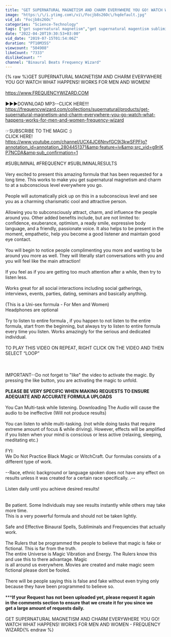 ```yaml
---
title: "GET SUPERNATURAL MAGNETISM AND CHARM EVERYWHERE YOU GO! WATCH WHAT HAPPENS! WORKS FOR MEN AND WOMEN"
image: "https:\/\/i.ytimg.com\/vi\/Focjb8s26Oc\/hqdefault.jpg"
vid_id: "Focjb8s26Oc"
categories: "Science-Technology"
tags: ["get supernatural magnetism","get supernatural magentism subliminal","supernatural magnetism and charm"]
date: "2022-04-20T19:30:53+03:00"
vid_date: "2019-07-15T01:54:06Z"
duration: "PT10M35S"
viewcount: "504908"
likeCount: "7333"
dislikeCount: ""
channel: "Binaural Beats Frequency Wizard"
---
```

{% raw %}GET SUPERNATURAL MAGNETISM AND CHARM EVERYWHERE YOU GO! WATCH WHAT HAPPENS! WORKS FOR MEN AND WOMEN! <br /><br /><a rel="nofollow" target="blank" href="https://www.FREQUENCYWIZARD.COM">https://www.FREQUENCYWIZARD.COM</a><br /><br />►►►DOWNLOAD MP3--CLICK HERE!!!<br /><a rel="nofollow" target="blank" href="https://frequencywizard.com/collections/supernatural/products/get-supernatural-magnetism-and-charm-everywhere-you-go-watch-what-happens-works-for-men-and-women-frequency-wizard">https://frequencywizard.com/collections/supernatural/products/get-supernatural-magnetism-and-charm-everywhere-you-go-watch-what-happens-works-for-men-and-women-frequency-wizard</a><br /><br />☞SUBSCRIBE TO THE MAGIC :)<br />CLICK HERE!<br /><a rel="nofollow" target="blank" href="https://www.youtube.com/channel/UCX4JC6NnvfGC9i3kwSFPFIg?annotation_id=annotation_2804451371&amp;feature=iv&amp;src_vid=g9riKP7NCDA&amp;sub_confirmation=1">https://www.youtube.com/channel/UCX4JC6NnvfGC9i3kwSFPFIg?annotation_id=annotation_2804451371&amp;feature=iv&amp;src_vid=g9riKP7NCDA&amp;sub_confirmation=1</a><br /><br />#SUBLIMINAL #FREQUENCY #SUBLIMINALRESULTS<br /><br />Very excited to present this amazing formula that has been requested for a long time. This works to make you get supernatural magnetism and charm to at a subconscious level everywhere you go.<br /><br />People will automatically pick up on this in a subconscious level and see you as a charming charismatic cool and attractive person.<br /><br />Allowing you to subconsciously attract, charm, and influence the people around you. Other added benefits include, but are not limited to: confidence, exuberance, optimism, a ready smile, expressive body language, and a friendly, passionate voice. It also helps to be present in the moment, empathetic, help you become a good listener and maintain good eye contact. <br /><br />You will begin to notice people complimenting you more and wanting to be around you more as well. They will literally start conversations with you and you will feel like the main attraction!<br /><br />If you feel as if you are getting too much attention after a while, then try to listen less. <br /><br />Works great for all social interactions including social gatherings, interviews, events, parties, dating, seminars  and basically anything. <br /><br />(This is a Uni-sex formula - For Men and Women)<br />Headphones are optional <br /><br />Try to listen to entire formula , if you happen to not listen to the entire formula, start from the beginning, but always try to listen to entire formula every time you listen. Works amazingly for the serious and dedicated individual. <br /><br />TO PLAY THIS VIDEO ON REPEAT, RIGHT CLICK ON THE VIDEO AND THEN SELECT “LOOP”<br /><br /><br /><br />IMPORTANT--Do not forget to &quot;like&quot; the video to activate the magic. By pressing the like button, you are activating the magic to unfold.<br /><br />****PLEASE BE VERY SPECIFIC WHEN MAKING REQUESTS TO ENSURE ADEQUATE AND ACCURATE FORMULA UPLOADS****<br /><br />You Can Multi-task while listening. Downloading The Audio will cause the audio to be ineffective (Will not produce results)<br /><br />You can listen to while multi-tasking. (not while doing tasks that require extreme amount of focus &amp; while driving). However, effects will be amplified if you listen when your mind is conscious or less active (relaxing, sleeping, meditating etc.)<br /><br />FYI:<br />We Do Not Practice Black Magic or WitchCraft. Our formulas consists of a different type of work.<br /><br />--Race, ethnic background or language spoken does not have any effect on results unless it was created for a certain race specifically. .--<br /><br />Listen daily until you achieve desired results!<br /><br /><br />Be patient. Some Individuals may see results instantly while others may take more time. <br />This is a very powerful formula and should not be taken lightly.<br /><br />Safe and Effective Binaural Spells, Subliminals and Frequencies that actually work.<br /><br />The Rulers that be programmed the people to believe that magic is fake or fictional. This is far from the truth.<br />The entire Universe is Magic Vibration and Energy. The Rulers know this and use this to there advantage. Magic <br />is all around us everywhere. Movies are created and make magic seem fictional please dont be fooled.<br /><br />There will be people saying this is false and fake without even trying only because they have been programmed to believe so.<br /><br />*************If your Request has not been uploaded yet, please request it again <br />in the comments section to ensure that we create it for you since we <br />get a large amount of requests daily.**********<br /><br />GET SUPERNATURAL MAGNETISM AND CHARM EVERYWHERE YOU GO! WATCH WHAT HAPPENS! WORKS FOR MEN AND WOMEN - FREQUENCY WIZARD{% endraw %}
